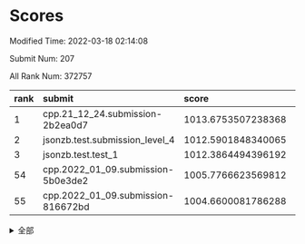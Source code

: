 # Scores

Modified Time: 2022-03-18 02:14:08

Submit Num: 207

All Rank Num: 372757

| rank |               submit               |       score        |       sigma        | pk_num |
| :--- | :--------------------------------- | :----------------- | :----------------- | :----- |
| 1    | cpp.21_12_24.submission-2b2ea0d7   | 1013.6753507238368 | 0.8204609525393414 | 7199   |
| 2    | jsonzb.test.submission_level_4     | 1012.5901848340065 | 0.8112354929468835 | 7209   |
| 3    | jsonzb.test.test_1                 | 1012.3864494396192 | 0.7765978790605442 | 7205   |
| 54   | cpp.2022_01_09.submission-5b0e3de2 | 1005.7766623569812 | 0.7311646416466886 | 7208   |
| 55   | cpp.2022_01_09.submission-816672bd | 1004.6600081786288 | 0.7080195113659679 | 7199   |


<details>
<summary>全部</summary>

| rank |                 submit                 |       score        |       sigma        | pk_num |
| :--- | :------------------------------------- | :----------------- | :----------------- | :----- |
| 1    | cpp.21_12_24.submission-2b2ea0d7       | 1013.6753507238368 | 0.8204609525393414 | 7199   |
| 2    | jsonzb.test.submission_level_4         | 1012.5901848340065 | 0.8112354929468835 | 7209   |
| 3    | jsonzb.test.test_1                     | 1012.3864494396192 | 0.7765978790605442 | 7205   |
| 4    | gobigger.level_3.submission_level_3_27 | 1011.7150489979131 | 0.7681090807110966 | 7202   |
| 5    | gobigger.level_3.submission_level_3_42 | 1011.4700913227902 | 0.797056099351087  | 7211   |
| 6    | gobigger.level_3.submission_level_3_38 | 1011.4627846325823 | 0.7598058893073654 | 7198   |
| 7    | gobigger.level_3.submission_level_3_43 | 1011.3362520809338 | 0.7564040212781816 | 7201   |
| 8    | gobigger.level_3.submission_level_3_49 | 1011.2881400839026 | 0.759536582403772  | 7209   |
| 9    | gobigger.level_3.submission_level_3_29 | 1011.2432783083624 | 0.7451855085557607 | 7202   |
| 10   | gobigger.level_3.submission_level_3_9  | 1011.2233318796088 | 0.7829544807137416 | 7205   |
| 11   | gobigger.level_3.submission_level_3_47 | 1010.9800581069522 | 0.7715071942591586 | 7200   |
| 12   | gobigger.level_3.submission_level_3_17 | 1010.9709703850585 | 0.7642256380451962 | 7206   |
| 13   | gobigger.level_3.submission_level_3_6  | 1010.9488872874801 | 0.7645429712483663 | 7203   |
| 14   | gobigger.level_3.submission_level_3_31 | 1010.9048646525465 | 0.7791156305995178 | 7206   |
| 15   | gobigger.level_3.submission_level_3_28 | 1010.9026960096403 | 0.75339243566676   | 7204   |
| 16   | gobigger.level_3.submission_level_3_44 | 1010.7889002055462 | 0.755192329571509  | 7203   |
| 17   | gobigger.level_3.submission_level_3_2  | 1010.6657076585917 | 0.7506676511444058 | 7202   |
| 18   | gobigger.level_3.submission_level_3_14 | 1010.6558862517951 | 0.7586528736697435 | 7205   |
| 19   | gobigger.level_3.submission_level_3_20 | 1010.5352797151558 | 0.7484302739297316 | 7206   |
| 20   | gobigger.level_3.submission_level_3_36 | 1010.4841784196935 | 0.775493347579528  | 7200   |
| 21   | gobigger.level_3.submission_level_3_45 | 1010.428295817807  | 0.7462472073442981 | 7205   |
| 22   | gobigger.level_3.submission_level_3_12 | 1010.4234116583116 | 0.7506638942201992 | 7201   |
| 23   | gobigger.level_3.submission_level_3_30 | 1010.3871359441705 | 0.7495277582471098 | 7200   |
| 24   | gobigger.level_3.submission_level_3_33 | 1010.353815158076  | 0.7624939241197218 | 7203   |
| 25   | gobigger.level_3.submission_level_3_24 | 1010.2949116825511 | 0.7550383980787727 | 7203   |
| 26   | gobigger.level_3.submission_level_3_39 | 1010.2890081374803 | 0.7639723599082436 | 7196   |
| 27   | gobigger.level_3.submission_level_3_5  | 1010.268780332034  | 0.7548509649234603 | 7204   |
| 28   | gobigger.level_3.submission_level_3_22 | 1010.2242029659004 | 0.7517047620589187 | 7204   |
| 29   | gobigger.level_3.submission_level_3_32 | 1010.131068033563  | 0.7382486912958435 | 7204   |
| 30   | gobigger.level_3.submission_level_3_25 | 1010.1301555437851 | 0.7821087980240494 | 7202   |
| 31   | gobigger.level_3.submission_level_3_34 | 1010.0301987035449 | 0.7834854323936004 | 7202   |
| 32   | gobigger.level_3.submission_level_3_11 | 1009.9839943616643 | 0.7795526989648677 | 7202   |
| 33   | gobigger.level_3.submission_level_3_4  | 1009.889430534901  | 0.7741006221616571 | 7203   |
| 34   | gobigger.level_3.submission_level_3_41 | 1009.885166131651  | 0.7488095223892018 | 7197   |
| 35   | gobigger.level_3.submission_level_3_37 | 1009.7887158252843 | 0.7666885277773628 | 7209   |
| 36   | gobigger.level_3.submission_level_3_16 | 1009.7448362136291 | 0.7487692103455411 | 7197   |
| 37   | gobigger.level_3.submission_level_3_35 | 1009.7296224608041 | 0.7416611859576708 | 7204   |
| 38   | gobigger.level_3.submission_level_3_26 | 1009.719869564012  | 0.7578300788681881 | 7206   |
| 39   | gobigger.level_3.submission_level_3_3  | 1009.6184615663888 | 0.7619039143437465 | 7204   |
| 40   | gobigger.level_3.submission_level_3_10 | 1009.5709926515476 | 0.7838279165733336 | 7207   |
| 41   | gobigger.level_3.submission_level_3_0  | 1009.494475100567  | 0.7564531446128544 | 7207   |
| 42   | gobigger.level_3.submission_level_3_13 | 1009.4789412180534 | 0.751626824099552  | 7207   |
| 43   | gobigger.level_3.submission_level_3_48 | 1009.4724481717807 | 0.7521485831387343 | 7207   |
| 44   | gobigger.level_3.submission_level_3_40 | 1009.3749378543395 | 0.7529116102300368 | 7206   |
| 45   | gobigger.level_3.submission_level_3_21 | 1009.3318262901074 | 0.7771185240443931 | 7201   |
| 46   | gobigger.level_3.submission_level_3_19 | 1009.3208392494392 | 0.7406137395430189 | 7203   |
| 47   | gobigger.level_3.submission_level_3_1  | 1009.3088281164547 | 0.7633698047646942 | 7203   |
| 48   | gobigger.level_3.submission_level_3_18 | 1009.1825203983095 | 0.7372343630194576 | 7203   |
| 49   | gobigger.level_3.submission_level_3_7  | 1009.1797329143258 | 0.7407464036586898 | 7205   |
| 50   | gobigger.level_3.submission_level_3_23 | 1009.0933374595285 | 0.7480154711271906 | 7201   |
| 51   | gobigger.level_3.submission_level_3_15 | 1009.0829663014833 | 0.7327595866068423 | 7207   |
| 52   | gobigger.level_3.submission_level_3_46 | 1008.587614418963  | 0.7523016351680386 | 7208   |
| 53   | gobigger.level_3.submission_level_3_8  | 1008.4984532170874 | 0.745000815671565  | 7203   |
| 54   | cpp.2022_01_09.submission-5b0e3de2     | 1005.7766623569812 | 0.7311646416466886 | 7208   |
| 55   | cpp.2022_01_09.submission-816672bd     | 1004.6600081786288 | 0.7080195113659679 | 7199   |
| 56   | gobigger.level_1.submission_level_1_28 | 1004.4323862926432 | 0.7148447056898838 | 7208   |
| 57   | gobigger.level_1.submission_level_1_20 | 1004.3438719612785 | 0.7223539545671951 | 7207   |
| 58   | gobigger.level_1.submission_level_1_36 | 1004.0991117978783 | 0.7328355653980815 | 7209   |
| 59   | gobigger.level_1.submission_level_1_13 | 1004.0914254264586 | 0.711487736068772  | 7202   |
| 60   | gobigger.level_1.submission_level_1_27 | 1003.9473415752564 | 0.7115625808747076 | 7205   |
| 61   | gobigger.level_1.submission_level_1_43 | 1003.9001492764023 | 0.7234637025983418 | 7200   |
| 62   | gobigger.level_1.submission_level_1_44 | 1003.8572610600714 | 0.7121240170807797 | 7202   |
| 63   | gobigger.level_1.submission_level_1_42 | 1003.8487591739874 | 0.7280300020805931 | 7203   |
| 64   | gobigger.level_1.submission_level_1_25 | 1003.8407196546245 | 0.7359579907999285 | 7205   |
| 65   | gobigger.level_1.submission_level_1_39 | 1003.7827296433386 | 0.7233055395928925 | 7197   |
| 66   | gobigger.level_1.submission_level_1_35 | 1003.6831226470795 | 0.7215857514035487 | 7202   |
| 67   | gobigger.level_1.submission_level_1_12 | 1003.6753092004877 | 0.7150714095059449 | 7198   |
| 68   | gobigger.level_1.submission_level_1_3  | 1003.662570757322  | 0.7147799130113848 | 7203   |
| 69   | gobigger.level_1.submission_level_1_38 | 1003.6499836897824 | 0.7295155366231241 | 7204   |
| 70   | gobigger.level_1.submission_level_1_33 | 1003.6499159434125 | 0.7168360087159733 | 7205   |
| 71   | gobigger.level_1.submission_level_1_8  | 1003.5306167492471 | 0.7255231121502866 | 7204   |
| 72   | gobigger.level_1.submission_level_1_0  | 1003.5138328301158 | 0.7060671428479582 | 7204   |
| 73   | gobigger.level_1.submission_level_1_32 | 1003.494176023199  | 0.7185812601699635 | 7206   |
| 74   | gobigger.level_1.submission_level_1_40 | 1003.4776579105487 | 0.720075517927578  | 7204   |
| 75   | gobigger.level_1.submission_level_1_47 | 1003.4565983220739 | 0.7167697131488763 | 7202   |
| 76   | gobigger.level_1.submission_level_1_23 | 1003.4189956259023 | 0.7209581754674853 | 7203   |
| 77   | gobigger.level_1.submission_level_1_48 | 1003.3651446399779 | 0.7092110124029328 | 7201   |
| 78   | gobigger.level_1.submission_level_1_30 | 1003.3322767137084 | 0.7124662120000742 | 7201   |
| 79   | gobigger.level_1.submission_level_1_26 | 1003.3225008955517 | 0.7185340352538454 | 7201   |
| 80   | gobigger.level_1.submission_level_1_49 | 1003.3193015266365 | 0.7223070095312843 | 7200   |
| 81   | gobigger.level_1.submission_level_1_9  | 1003.2837665737185 | 0.7100306309837386 | 7203   |
| 82   | gobigger.level_1.submission_level_1_29 | 1003.2767086667087 | 0.7200740624346298 | 7204   |
| 83   | gobigger.level_1.submission_level_1_11 | 1003.2058051771475 | 0.7357773574807872 | 7207   |
| 84   | gobigger.level_1.submission_level_1_6  | 1003.1781106680626 | 0.7167549687870034 | 7197   |
| 85   | gobigger.level_1.submission_level_1_19 | 1003.1631228602103 | 0.7172715306982683 | 7206   |
| 86   | gobigger.level_1.submission_level_1_2  | 1003.1571555767266 | 0.7256381157874168 | 7203   |
| 87   | gobigger.level_1.submission_level_1_4  | 1003.136140763035  | 0.7118199504069689 | 7199   |
| 88   | gobigger.level_1.submission_level_1_1  | 1003.1221155589586 | 0.7158575458514826 | 7203   |
| 89   | gobigger.level_1.submission_level_1_46 | 1003.0949497337078 | 0.7176680085833319 | 7196   |
| 90   | gobigger.level_1.submission_level_1_37 | 1003.087048376019  | 0.7258113282902249 | 7206   |
| 91   | gobigger.level_1.submission_level_1_5  | 1003.0802132640558 | 0.7094077741389341 | 7208   |
| 92   | gobigger.level_1.submission_level_1_17 | 1003.072865936612  | 0.7148435705824827 | 7203   |
| 93   | gobigger.level_1.submission_level_1_34 | 1002.9849264534013 | 0.7155908721204397 | 7203   |
| 94   | gobigger.level_1.submission_level_1_21 | 1002.9493232870645 | 0.7056969078271005 | 7200   |
| 95   | gobigger.level_1.submission_level_1_16 | 1002.8885179795396 | 0.7165401817290677 | 7207   |
| 96   | gobigger.level_1.submission_level_1_7  | 1002.6247073571662 | 0.7185583363074746 | 7204   |
| 97   | gobigger.level_1.submission_level_1_31 | 1002.5826958172546 | 0.7165642820342975 | 7201   |
| 98   | gobigger.level_1.submission_level_1_24 | 1002.5738239229371 | 0.7182563653520881 | 7199   |
| 99   | gobigger.level_1.submission_level_1_10 | 1002.5654637009909 | 0.7243846840281771 | 7203   |
| 100  | gobigger.level_1.submission_level_1_45 | 1002.382392808469  | 0.7131841752123245 | 7202   |
| 101  | gobigger.level_1.submission_level_1_15 | 1002.3376482590218 | 0.7057691404073556 | 7206   |
| 102  | gobigger.level_1.submission_level_1_18 | 1002.2502817174999 | 0.7112736498347578 | 7204   |
| 103  | gobigger.level_1.submission_level_1_14 | 1002.1688576513425 | 0.7153907424463751 | 7206   |
| 104  | gobigger.level_1.submission_level_1_41 | 1001.834769358121  | 0.7188202706289588 | 7198   |
| 105  | gobigger.level_1.submission_level_1_22 | 1001.4876786745486 | 0.7247641277937794 | 7206   |
| 106  | gobigger.random.submission_random_4    | 996.9629870023527  | 0.712489662798384  | 7202   |
| 107  | gobigger.random.submission_random_31   | 996.9476087374875  | 0.7050985201106612 | 7203   |
| 108  | gobigger.random.submission_random_42   | 996.9427155680207  | 0.7085589674483133 | 7199   |
| 109  | gobigger.random.submission_random_0    | 996.7239616292615  | 0.7074313363369752 | 7201   |
| 110  | gobigger.random.submission_random_14   | 996.715453734525   | 0.7246904868689821 | 7206   |
| 111  | gobigger.random.submission_random_44   | 996.6177459976968  | 0.7157369324292924 | 7199   |
| 112  | gobigger.random.submission_random_12   | 996.5978963130142  | 0.7175458124032309 | 7201   |
| 113  | gobigger.random.submission_random_24   | 996.5859340626666  | 0.7084485592679736 | 7203   |
| 114  | gobigger.random.submission_random_33   | 996.5577306402629  | 0.7226265550254727 | 7203   |
| 115  | gobigger.random.submission_random_49   | 996.5512155222319  | 0.7229505689149379 | 7205   |
| 116  | gobigger.random.submission_random_7    | 996.5415091832762  | 0.7172647801843537 | 7199   |
| 117  | gobigger.random.submission_random_41   | 996.5290005054386  | 0.7205019437273236 | 7204   |
| 118  | gobigger.random.submission_random_38   | 996.5213106009384  | 0.7036201588736806 | 7198   |
| 119  | gobigger.random.submission_random_2    | 996.4488191049675  | 0.7066385174661263 | 7201   |
| 120  | gobigger.random.submission_random_21   | 996.3762815678377  | 0.7134852224889012 | 7203   |
| 121  | gobigger.random.submission_random_29   | 996.350738639323   | 0.6957935267296318 | 7203   |
| 122  | gobigger.random.submission_random_46   | 996.323926311194   | 0.7140996367944928 | 7203   |
| 123  | gobigger.random.submission_random_27   | 996.3046150220443  | 0.7118758740527026 | 7203   |
| 124  | gobigger.random.submission_random_47   | 996.265121711332   | 0.7104795608615599 | 7204   |
| 125  | gobigger.random.submission_random_22   | 996.2536148551692  | 0.7133042965013857 | 7203   |
| 126  | gobigger.random.submission_random_23   | 996.2282593646037  | 0.7024960701678462 | 7202   |
| 127  | gobigger.random.submission_random_39   | 996.2262885864974  | 0.7113427363764088 | 7203   |
| 128  | gobigger.random.submission_random_19   | 996.2208723132921  | 0.7128153081325814 | 7202   |
| 129  | gobigger.random.submission_random_28   | 996.2033570805243  | 0.7073262988070939 | 7203   |
| 130  | gobigger.random.submission_random_43   | 996.1622054818513  | 0.7153762026418645 | 7200   |
| 131  | gobigger.random.submission_random_16   | 996.1405817539481  | 0.729109447352951  | 7203   |
| 132  | gobigger.random.submission_random_17   | 996.1326029844483  | 0.7174443433891848 | 7202   |
| 133  | gobigger.random.submission_random_6    | 996.108050422611   | 0.6964187837076292 | 7202   |
| 134  | gobigger.random.submission_random_18   | 996.0626313971959  | 0.7136636673973444 | 7204   |
| 135  | gobigger.random.submission_random_45   | 996.0298510799397  | 0.6985084933547481 | 7202   |
| 136  | gobigger.random.submission_random_3    | 996.0005218233218  | 0.707472746478576  | 7209   |
| 137  | gobigger.random.submission_random_37   | 995.9607976556839  | 0.7158509505127281 | 7206   |
| 138  | gobigger.random.submission_random_34   | 995.9056310628476  | 0.7144363819577145 | 7200   |
| 139  | gobigger.random.submission_random_11   | 995.7890338272989  | 0.7171885538318975 | 7207   |
| 140  | gobigger.random.submission_random_36   | 995.7834572750929  | 0.7137763621635581 | 7196   |
| 141  | gobigger.random.submission_random_35   | 995.7066757462879  | 0.7064488648785614 | 7207   |
| 142  | gobigger.random.submission_random_9    | 995.6254366551317  | 0.7103353198789965 | 7203   |
| 143  | gobigger.random.submission_random_26   | 995.5347009478725  | 0.715815090659209  | 7204   |
| 144  | gobigger.random.submission_random_48   | 995.4714491543803  | 0.7217339250304227 | 7204   |
| 145  | gobigger.random.submission_random_5    | 995.4652455184895  | 0.7076334278500543 | 7201   |
| 146  | gobigger.random.submission_random_20   | 995.4453986772317  | 0.7225349708788487 | 7200   |
| 147  | gobigger.random.submission_random_32   | 995.3761700699278  | 0.7146108733917454 | 7203   |
| 148  | gobigger.random.submission_random_10   | 995.2898528157205  | 0.7050656146014164 | 7200   |
| 149  | gobigger.random.submission_random_13   | 995.1850521973226  | 0.7184077738937021 | 7204   |
| 150  | gobigger.random.submission_random_15   | 995.1462832905285  | 0.704173916153599  | 7204   |
| 151  | gobigger.random.submission_random_1    | 995.1405362267736  | 0.7100406383296566 | 7202   |
| 152  | gobigger.random.submission_random_30   | 995.0657459757734  | 0.7019421304771037 | 7203   |
| 153  | gobigger.random.submission_random_8    | 995.0274781848299  | 0.6973608252002943 | 7203   |
| 154  | gobigger.random.submission_random_40   | 995.0025718977365  | 0.7226559175388589 | 7204   |
| 155  | gobigger.random.submission_random_25   | 994.4647105734593  | 0.7097569710626861 | 7201   |
| 156  | gobigger.level_2.submission_level_2_45 | 993.9245461741723  | 0.7413810096445894 | 7210   |
| 157  | gobigger.level_2.submission_level_2_46 | 993.6756243643097  | 0.7390926768319271 | 7200   |
| 158  | gobigger.level_2.submission_level_2_43 | 993.596211940891   | 0.7403693294873855 | 7200   |
| 159  | gobigger.level_2.submission_level_2_41 | 993.3765410957827  | 0.71922076031506   | 7199   |
| 160  | gobigger.level_2.submission_level_2_12 | 993.3043551926845  | 0.7493108173797284 | 7200   |
| 161  | gobigger.level_2.submission_level_2_18 | 993.2886467894264  | 0.7263025685613145 | 7205   |
| 162  | gobigger.level_2.submission_level_2_27 | 993.2311093309872  | 0.7303046501923278 | 7201   |
| 163  | gobigger.level_2.submission_level_2_22 | 993.2191986165343  | 0.7468601872845114 | 7196   |
| 164  | gobigger.level_2.submission_level_2_42 | 993.111436964891   | 0.730045403468485  | 7206   |
| 165  | gobigger.level_2.submission_level_2_20 | 992.9667149902122  | 0.7594126489576941 | 7205   |
| 166  | gobigger.level_2.submission_level_2_32 | 992.9638262384485  | 0.7324536131197785 | 7200   |
| 167  | gobigger.level_2.submission_level_2_13 | 992.8981120584372  | 0.746253805526218  | 7201   |
| 168  | gobigger.level_2.submission_level_2_44 | 992.8804906880754  | 0.7518909698911359 | 7205   |
| 169  | gobigger.level_2.submission_level_2_10 | 992.4311412190856  | 0.7606707577146764 | 7203   |
| 170  | gobigger.level_2.submission_level_2_19 | 992.4297088629281  | 0.7494291994669763 | 7203   |
| 171  | gobigger.level_2.submission_level_2_49 | 992.2434043700392  | 0.7439569902452753 | 7208   |
| 172  | gobigger.level_2.submission_level_2_4  | 992.1577541436379  | 0.7408290972163087 | 7205   |
| 173  | gobigger.level_2.submission_level_2_3  | 992.0996641731418  | 0.7457090837851775 | 7201   |
| 174  | gobigger.level_2.submission_level_2_39 | 992.0993679197609  | 0.742412561939671  | 7203   |
| 175  | gobigger.level_2.submission_level_2_28 | 992.0586329147519  | 0.731839673605106  | 7203   |
| 176  | gobigger.level_2.submission_level_2_24 | 992.0560864925299  | 0.7576566457447761 | 7202   |
| 177  | gobigger.level_2.submission_level_2_33 | 991.8977356741542  | 0.7602746685666126 | 7208   |
| 178  | gobigger.level_2.submission_level_2_2  | 991.8692351766456  | 0.7500936891522824 | 7205   |
| 179  | gobigger.level_2.submission_level_2_0  | 991.8416977337907  | 0.7523335612891753 | 7206   |
| 180  | gobigger.level_2.submission_level_2_16 | 991.7735215849515  | 0.7679630192437222 | 7200   |
| 181  | gobigger.level_2.submission_level_2_48 | 991.7678749874843  | 0.7585439562407443 | 7205   |
| 182  | gobigger.level_2.submission_level_2_15 | 991.7144208953421  | 0.7447688862314467 | 7201   |
| 183  | gobigger.level_2.submission_level_2_11 | 991.7039696685198  | 0.7483839272958492 | 7200   |
| 184  | gobigger.level_2.submission_level_2_1  | 991.6444630925101  | 0.7600936988594058 | 7201   |
| 185  | gobigger.level_2.submission_level_2_5  | 991.6427118047599  | 0.7487624976464479 | 7203   |
| 186  | gobigger.level_2.submission_level_2_30 | 991.6109239622481  | 0.7333313851455403 | 7206   |
| 187  | gobigger.level_2.submission_level_2_9  | 991.5642133418302  | 0.7582623367377204 | 7205   |
| 188  | gobigger.level_2.submission_level_2_34 | 991.5481840367903  | 0.7595457700371204 | 7200   |
| 189  | gobigger.level_2.submission_level_2_35 | 991.5237809341281  | 0.7381359149522607 | 7206   |
| 190  | gobigger.level_2.submission_level_2_17 | 991.4719553525152  | 0.7478634506226362 | 7200   |
| 191  | gobigger.level_2.submission_level_2_26 | 991.3345054257188  | 0.7493155164580559 | 7206   |
| 192  | gobigger.level_2.submission_level_2_36 | 991.305897135101   | 0.7436623267529714 | 7206   |
| 193  | gobigger.level_2.submission_level_2_14 | 991.226960736387   | 0.750861266950301  | 7203   |
| 194  | gobigger.level_2.submission_level_2_40 | 991.2259783187038  | 0.7521678003737572 | 7204   |
| 195  | gobigger.level_2.submission_level_2_29 | 991.1213273325702  | 0.7536548820172333 | 7202   |
| 196  | gobigger.level_2.submission_level_2_31 | 991.1036339699455  | 0.7602252750953208 | 7204   |
| 197  | gobigger.level_2.submission_level_2_47 | 990.9788324994834  | 0.7464026310623184 | 7200   |
| 198  | gobigger.level_2.submission_level_2_25 | 990.9578965195628  | 0.7558477280135746 | 7204   |
| 199  | gobigger.level_2.submission_level_2_21 | 990.9379725515979  | 0.7710934658309329 | 7206   |
| 200  | gobigger.level_2.submission_level_2_6  | 990.9100314596461  | 0.7617827701955715 | 7205   |
| 201  | gobigger.level_2.submission_level_2_37 | 990.7986167746506  | 0.7606318001620412 | 7199   |
| 202  | gobigger.level_2.submission_level_2_38 | 990.7588237834774  | 0.76134349477276   | 7203   |
| 203  | gobigger.level_2.submission_level_2_8  | 990.373266829072   | 0.7636591407831461 | 7199   |
| 204  | gobigger.level_2.submission_level_2_7  | 990.3124188993792  | 0.7666615492278204 | 7204   |
| 205  | gobigger.level_2.submission_level_2_23 | 990.280828347084   | 0.7463329157730598 | 7209   |
| 206  | gobigger.none.submission_none_0        | 977.0193485689559  | 1.3242047350653345 | 7203   |
| 207  | gobigger.none.submission_none_1        | 975.3251556384217  | 1.4689276620584235 | 7198   |

</details>